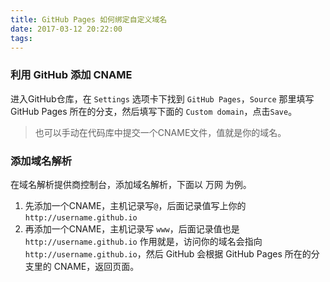 ```yaml
---
title: GitHub Pages 如何绑定自定义域名
date: 2017-03-12 20:22:00
tags:
---
```


### 利用 GitHub 添加 CNAME
进入GitHub仓库，在 `Settings` 选项卡下找到 `GitHub Pages`，`Source` 那里填写 GitHub Pages 所在的分支，然后填写下面的 `Custom domain`，点击`Save`。

>也可以手动在代码库中提交一个CNAME文件，值就是你的域名。


### 添加域名解析
在域名解析提供商控制台，添加域名解析，下面以 万网 为例。
1. 先添加一个CNAME，主机记录写`@`，后面记录值写上你的 `http://username.github.io`
2. 再添加一个CNAME，主机记录写 `www`，后面记录值也是 `http://username.github.io` 
作用就是，访问你的域名会指向`http://username.github.io`，然后 GitHub 会根据 GitHub Pages 所在的分支里的 CNAME，返回页面。
